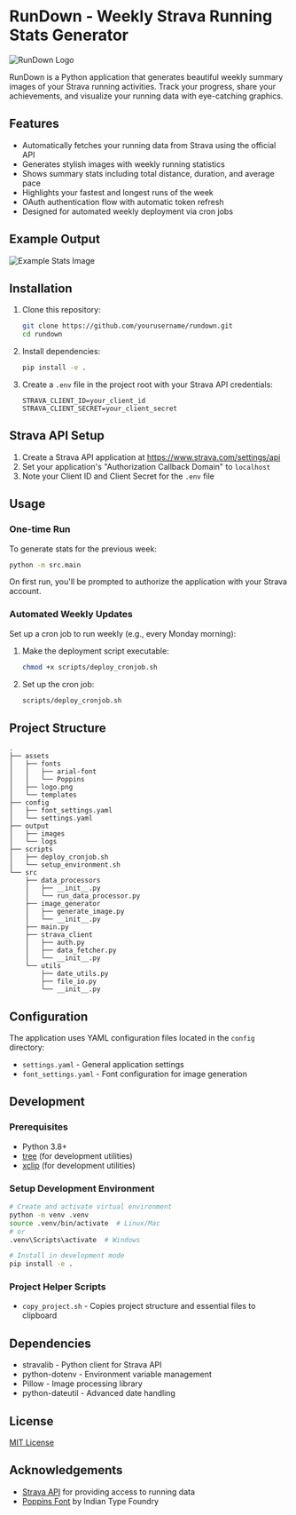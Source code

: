 # RunDown - Weekly Strava Running Stats Generator

![RunDown Logo](assets/logo.png)

RunDown is a Python application that generates beautiful weekly summary images of your Strava running activities. Track
your progress, share your achievements, and visualize your running data with eye-catching graphics.

## Features

- Automatically fetches your running data from Strava using the official API
- Generates stylish images with weekly running statistics
- Shows summary stats including total distance, duration, and average pace
- Highlights your fastest and longest runs of the week
- OAuth authentication flow with automatic token refresh
- Designed for automated weekly deployment via cron jobs

## Example Output

![Example Stats Image](assets/example.png)

## Installation

1. Clone this repository:
   ```bash
   git clone https://github.com/yourusername/rundown.git
   cd rundown
   ```

2. Install dependencies:
   ```bash
   pip install -e .
   ```

3. Create a `.env` file in the project root with your Strava API credentials:
   ```
   STRAVA_CLIENT_ID=your_client_id
   STRAVA_CLIENT_SECRET=your_client_secret
   ```

## Strava API Setup

1. Create a Strava API application at https://www.strava.com/settings/api
2. Set your application's "Authorization Callback Domain" to `localhost`
3. Note your Client ID and Client Secret for the `.env` file

## Usage

### One-time Run

To generate stats for the previous week:

```bash
python -m src.main
```

On first run, you'll be prompted to authorize the application with your Strava account.

### Automated Weekly Updates

Set up a cron job to run weekly (e.g., every Monday morning):

1. Make the deployment script executable:
   ```bash
   chmod +x scripts/deploy_cronjob.sh
   ```

2. Set up the cron job:
   ```bash
   scripts/deploy_cronjob.sh
   ```

## Project Structure

```
.
├── assets
│   ├── fonts
│   │   ├── arial-font
│   │   └── Poppins
│   ├── logo.png
│   └── templates
├── config
│   ├── font_settings.yaml
│   └── settings.yaml
├── output
│   ├── images
│   └── logs
├── scripts
│   ├── deploy_cronjob.sh
│   └── setup_environment.sh
└── src
    ├── data_processors
    │   ├── __init__.py
    │   └── run_data_processor.py
    ├── image_generator
    │   ├── generate_image.py
    │   └── __init__.py
    ├── main.py
    ├── strava_client
    │   ├── auth.py
    │   ├── data_fetcher.py
    │   └── __init__.py
    └── utils
        ├── date_utils.py
        ├── file_io.py
        └── __init__.py
```

## Configuration

The application uses YAML configuration files located in the `config` directory:

- `settings.yaml` - General application settings
- `font_settings.yaml` - Font configuration for image generation

## Development

### Prerequisites

- Python 3.8+
- [tree](https://linux.die.net/man/1/tree) (for development utilities)
- [xclip](https://github.com/astrand/xclip) (for development utilities)

### Setup Development Environment

```bash
# Create and activate virtual environment
python -m venv .venv
source .venv/bin/activate  # Linux/Mac
# or
.venv\Scripts\activate  # Windows

# Install in development mode
pip install -e .
```

### Project Helper Scripts

- `copy_project.sh` - Copies project structure and essential files to clipboard

## Dependencies

- stravalib - Python client for Strava API
- python-dotenv - Environment variable management
- Pillow - Image processing library
- python-dateutil - Advanced date handling

## License

[MIT License](LICENSE)

## Acknowledgements

- [Strava API](https://developers.strava.com/) for providing access to running data
- [Poppins Font](https://fonts.google.com/specimen/Poppins) by Indian Type Foundry
